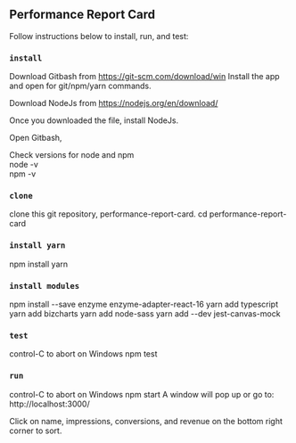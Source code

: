 
## Performance Report Card

Follow instructions below to install, run, and test:

### `install`

Download Gitbash from https://git-scm.com/download/win
Install the app and open for git/npm/yarn commands.

Download NodeJs from https://nodejs.org/en/download/

Once you downloaded the file, install NodeJs.

Open Gitbash,

Check versions for node and npm <br />
node -v <br />
npm -v <br />

### `clone`

clone this git repository, performance-report-card.
cd performance-report-card

### `install yarn`

npm install yarn

### `install modules`

npm install --save enzyme enzyme-adapter-react-16
yarn add typescript
yarn add bizcharts
yarn add node-sass
yarn add --dev jest-canvas-mock

### `test`

control-C to abort on Windows
npm test

### `run`

control-C to abort on Windows
npm start
A window will pop up or go to: http://localhost:3000/

Click on name, impressions, conversions, and revenue on the bottom right corner to sort.

